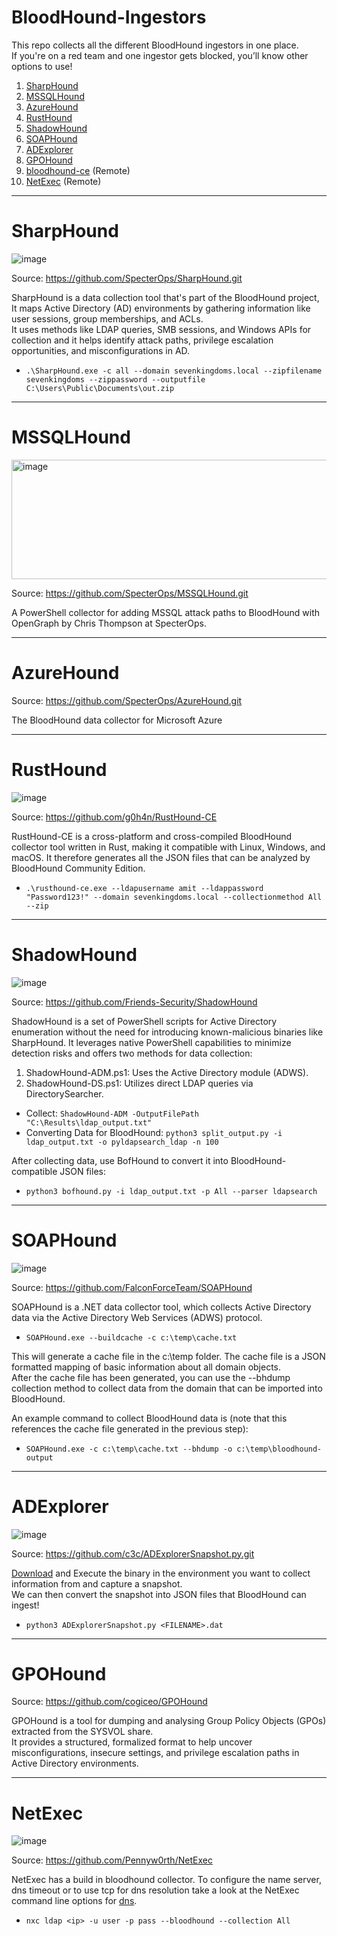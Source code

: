 # BloodHound-Ingestors

This repo collects all the different BloodHound ingestors in one place.<br>
If you're on a red team and one ingestor gets blocked, you’ll know other options to use!

1. [SharpHound](#SharpHound)
2. [MSSQLHound](#MSSQLHound)
3. [AzureHound](#AzureHound)
4. [RustHound](#RustHound)
5. [ShadowHound](#ShadowHound)
6. [SOAPHound](#SOAPHound)
7. [ADExplorer](#ADExplorer)
5. [GPOHound](#GPOHound)
6. [bloodhound-ce](https://github.com/dirkjanm/BloodHound.py/tree/bloodhound-ce) (Remote)
7. [NetExec](#NetExec) (Remote)

-----

# SharpHound

![image](https://github.com/user-attachments/assets/4d462c57-fbf3-46ff-a55d-5f36884841af)

Source: https://github.com/SpecterOps/SharpHound.git

SharpHound is a data collection tool that's part of the BloodHound project, It maps Active Directory (AD) environments by gathering information like user sessions, group memberships, and ACLs.<br>
It uses methods like LDAP queries, SMB sessions, and Windows APIs for collection and it helps identify attack paths, privilege escalation opportunities, and misconfigurations in AD.

- `.\SharpHound.exe -c all --domain sevenkingdoms.local --zipfilename sevenkingdoms --zippassword --outputfile C:\Users\Public\Documents\out.zip`

-----

# MSSQLHound

<img width="822" height="191" alt="image" src="https://github.com/user-attachments/assets/a5c807ea-ab05-495b-9efc-65c7fcabf978" />

Source: https://github.com/SpecterOps/MSSQLHound.git

A PowerShell collector for adding MSSQL attack paths to BloodHound with OpenGraph by Chris Thompson at SpecterOps.

-----

# AzureHound

Source: https://github.com/SpecterOps/AzureHound.git

The BloodHound data collector for Microsoft Azure

-----

# RustHound

![image](https://github.com/user-attachments/assets/74c10694-0da2-4727-8df0-2cfa37992075)

Source: https://github.com/g0h4n/RustHound-CE

RustHound-CE is a cross-platform and cross-compiled BloodHound collector tool written in Rust, making it compatible with Linux, Windows, and macOS. It therefore generates all the JSON files that can be analyzed by BloodHound Community Edition.

- `.\rusthound-ce.exe --ldapusername amit --ldappassword "Password123!" --domain sevenkingdoms.local --collectionmethod All --zip`

-----

# ShadowHound

![image](https://github.com/user-attachments/assets/f9d133af-e588-4296-9841-42ada68871c0)

Source: https://github.com/Friends-Security/ShadowHound

ShadowHound is a set of PowerShell scripts for Active Directory enumeration without the need for introducing known-malicious binaries like SharpHound. It leverages native PowerShell capabilities to minimize detection risks and offers two methods for data collection:

1. ShadowHound-ADM.ps1: Uses the Active Directory module (ADWS).
2. ShadowHound-DS.ps1: Utilizes direct LDAP queries via DirectorySearcher.

- Collect: `ShadowHound-ADM -OutputFilePath "C:\Results\ldap_output.txt"`
- Converting Data for BloodHound: `python3 split_output.py -i ldap_output.txt -o pyldapsearch_ldap -n 100`

After collecting data, use BofHound to convert it into BloodHound-compatible JSON files:

- `python3 bofhound.py -i ldap_output.txt -p All --parser ldapsearch`

-----

# SOAPHound

![image](https://github.com/user-attachments/assets/977eeccb-5f3d-425f-a696-c2ad5a57e959)

Source: https://github.com/FalconForceTeam/SOAPHound

SOAPHound is a .NET data collector tool, which collects Active Directory data via the Active Directory Web Services (ADWS) protocol.

- `SOAPHound.exe --buildcache -c c:\temp\cache.txt`

This will generate a cache file in the c:\temp folder. The cache file is a JSON formatted mapping of basic information about all domain objects.<br>
After the cache file has been generated, you can use the --bhdump collection method to collect data from the domain that can be imported into BloodHound.

An example command to collect BloodHound data is (note that this references the cache file generated in the previous step):

- `SOAPHound.exe -c c:\temp\cache.txt --bhdump -o c:\temp\bloodhound-output`

-----

# ADExplorer

![image](https://github.com/user-attachments/assets/355c84b0-d3e8-4191-942f-27ce8576a53f)

Source: https://github.com/c3c/ADExplorerSnapshot.py.git

[Download](https://learn.microsoft.com/en-us/sysinternals/downloads/adexplorer) and Execute the binary in the environment you want to collect information from and capture a snapshot.<br>
We can then convert the snapshot into JSON files that BloodHound can ingest!

- `python3 ADExplorerSnapshot.py <FILENAME>.dat`

-----

# GPOHound

Source: https://github.com/cogiceo/GPOHound

GPOHound is a tool for dumping and analysing Group Policy Objects (GPOs) extracted from the SYSVOL share.<br>
It provides a structured, formalized format to help uncover misconfigurations, insecure settings, and privilege escalation paths in Active Directory environments.

-----

# NetExec

![image](https://github.com/user-attachments/assets/73ae2e49-3be5-4d30-9e36-0e7b60474967)

Source: https://github.com/Pennyw0rth/NetExec

NetExec has a build in bloodhound collector. To configure the name server, dns timeout or to use tcp for dns resolution take a look at the NetExec command line options for [dns](https://github.com/Pennyw0rth/NetExec-Wiki/blob/main/getting-started/dns-options.md).

- `nxc ldap <ip> -u user -p pass --bloodhound --collection All`
